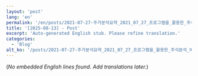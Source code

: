 ```yaml
---
layout: 'post'
lang: 'en'
permalink: '/en/posts/2021-07-27-주가분석요약_2021_07_27_프로그램을_활용한_주식분석_예상결과_15_01_52/'
title: '[2025-08-13] - Post'
excerpt: 'Auto-generated English stub. Please refine translation.'
categories:
  - 'Blog'
alt_ko: '/posts/2021-07-27-주가분석요약_2021_07_27_프로그램을_활용한_주식분석_예상결과_15_01_52/'
---
```


(*No embedded English lines found. Add translations later.*)
